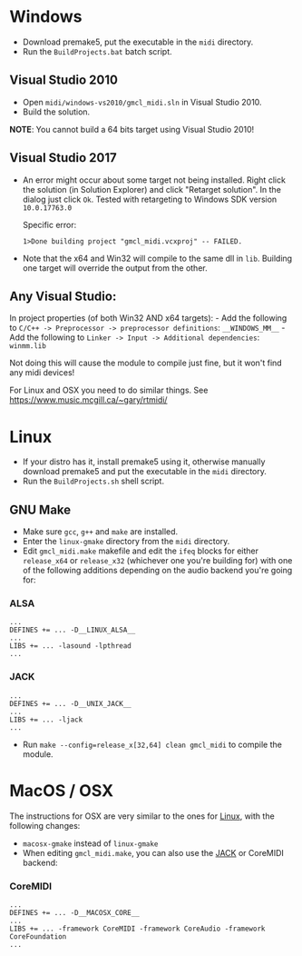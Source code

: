 # Windows

+ Download premake5, put the executable in the `midi` directory.
+ Run the `BuildProjects.bat` batch script.

## Visual Studio 2010

+ Open `midi/windows-vs2010/gmcl_midi.sln` in Visual Studio 2010.
+ Build the solution.

**NOTE**: You cannot build a 64 bits target using Visual Studio 2010!

## Visual Studio 2017

- An error might occur about some target not being installed. Right click the
  solution (in Solution Explorer) and click "Retarget solution". In the dialog
  just click `Ok`. Tested with retargeting to Windows SDK version `10.0.17763.0`

  Specific error:

  ```1>C:\Program Files (x86)\Microsoft Visual Studio\2017\Community\Common7\IDE\VC\VCTargets\Microsoft.Cpp.WindowsSDK.targets(46,5): error MSB8036: The Windows SDK version 8.1 was not found. Install the required version  Windows SDK or change the SDK version in the project property pages or by right-clicking the solution and selecting "Retarget solution".
  1>Done building project "gmcl_midi.vcxproj" -- FAILED.
  ```
- Note that the x64 and Win32 will compile to the same dll in `lib`. Building
  one target will override the output from the other.

## Any Visual Studio:

In project properties (of both Win32 AND x64 targets):
    - Add the following to `C/C++ -> Preprocessor -> preprocessor definitions`: `__WINDOWS_MM__`
    - Add the following to `Linker -> Input -> Additional dependencies`: `winmm.lib`

Not doing this will cause the module to compile just fine, but it won't find any midi devices!

For Linux and OSX you need to do similar things. See https://www.music.mcgill.ca/~gary/rtmidi/

# Linux

+ If your distro has it, install premake5 using it, otherwise manually download premake5 and put the executable in the `midi` directory.
+ Run the `BuildProjects.sh` shell script.

## GNU Make

+ Make sure `gcc`, `g++` and `make` are installed.
+ Enter the `linux-gmake` directory from the `midi` directory.
+ Edit `gmcl_midi.make` makefile and edit the `ifeq` blocks for either `release_x64` or `release_x32` (whichever one you're building for) with one of the following additions depending on the audio backend you're going for:

### ALSA

```make
...
DEFINES += ... -D__LINUX_ALSA__
...
LIBS += ... -lasound -lpthread
...
```

### JACK

```make
...
DEFINES += ... -D__UNIX_JACK__
...
LIBS += ... -ljack
...
```

+ Run `make --config=release_x[32,64] clean gmcl_midi` to compile the module.

# MacOS / OSX

The instructions for OSX are very similar to the ones for [Linux](#Linux), with the following changes:

+ `macosx-gmake` instead of `linux-gmake`
+ When editing `gmcl_midi.make`, you can also use the [JACK](#JACK) or CoreMIDI backend:

### CoreMIDI

```make
...
DEFINES += ... -D__MACOSX_CORE__
...
LIBS += ... -framework CoreMIDI -framework CoreAudio -framework CoreFoundation
...
```
